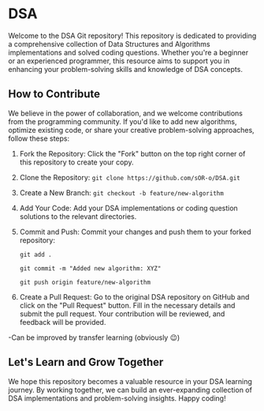 # DSA
Welcome to the DSA Git repository! This repository is dedicated to providing a comprehensive collection of Data Structures and Algorithms implementations and solved coding questions. Whether you're a beginner or an experienced programmer, this resource aims to support you in enhancing your problem-solving skills and knowledge of DSA concepts.

## How to Contribute
We believe in the power of collaboration, and we welcome contributions from the programming community. If you'd like to add new algorithms, optimize existing code, or share your creative problem-solving approaches, follow these steps:

1. Fork the Repository: Click the "Fork" button on the top right corner of this repository to create your copy.
2. Clone the Repository: ```git clone https://github.com/sOR-o/DSA.git```
4. Create a New Branch: ```git checkout -b feature/new-algorithm```
5. Add Your Code: Add your DSA implementations or coding question solutions to the relevant directories.
6. Commit and Push: Commit your changes and push them to your forked repository:
   
   ```git add .```
   
   ```git commit -m "Added new algorithm: XYZ"```
   
   ```git push origin feature/new-algorithm```
7. Create a Pull Request: Go to the original DSA repository on GitHub and click on the "Pull Request" button. Fill in the necessary details and 
   submit the pull request. Your contribution will be reviewed, and feedback will be provided.
   
-Can be improved by transfer learning (obviously 😉)  
## Let's Learn and Grow Together
We hope this repository becomes a valuable resource in your DSA learning journey. By working together, we can build an ever-expanding collection of DSA implementations and problem-solving insights. Happy coding!

